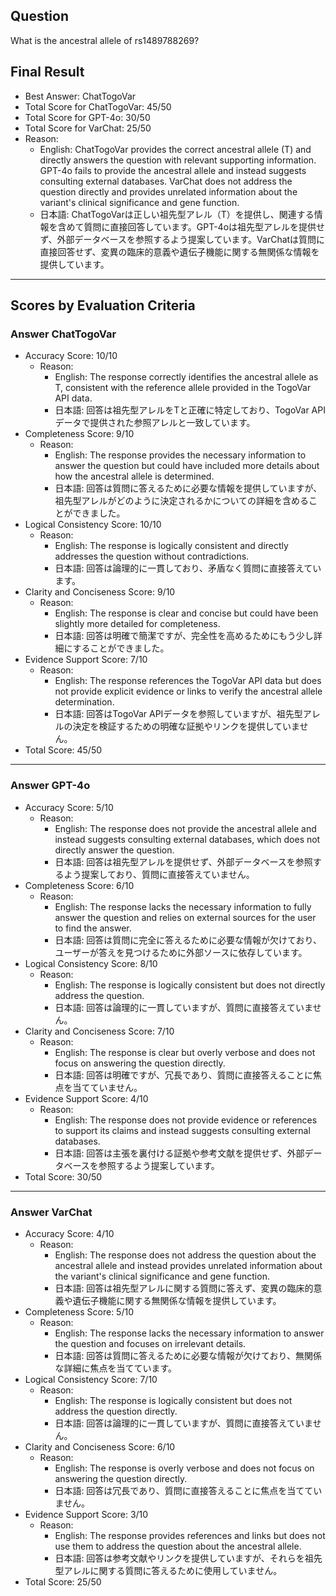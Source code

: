 ## Question

What is the ancestral allele of rs1489788269?

## Final Result

- Best Answer: ChatTogoVar
- Total Score for ChatTogoVar: 45/50
- Total Score for GPT-4o: 30/50
- Total Score for VarChat: 25/50
- Reason:
  - English: ChatTogoVar provides the correct ancestral allele (T) and directly answers the question with relevant supporting information. GPT-4o fails to provide the ancestral allele and instead suggests consulting external databases. VarChat does not address the question directly and provides unrelated information about the variant's clinical significance and gene function.
  - 日本語: ChatTogoVarは正しい祖先型アレル（T）を提供し、関連する情報を含めて質問に直接回答しています。GPT-4oは祖先型アレルを提供せず、外部データベースを参照するよう提案しています。VarChatは質問に直接回答せず、変異の臨床的意義や遺伝子機能に関する無関係な情報を提供しています。

---

## Scores by Evaluation Criteria

### Answer ChatTogoVar
- Accuracy Score: 10/10
  - Reason: 
    - English: The response correctly identifies the ancestral allele as T, consistent with the reference allele provided in the TogoVar API data.
    - 日本語: 回答は祖先型アレルをTと正確に特定しており、TogoVar APIデータで提供された参照アレルと一致しています。
- Completeness Score: 9/10
  - Reason: 
    - English: The response provides the necessary information to answer the question but could have included more details about how the ancestral allele is determined.
    - 日本語: 回答は質問に答えるために必要な情報を提供していますが、祖先型アレルがどのように決定されるかについての詳細を含めることができました。
- Logical Consistency Score: 10/10
  - Reason: 
    - English: The response is logically consistent and directly addresses the question without contradictions.
    - 日本語: 回答は論理的に一貫しており、矛盾なく質問に直接答えています。
- Clarity and Conciseness Score: 9/10
  - Reason: 
    - English: The response is clear and concise but could have been slightly more detailed for completeness.
    - 日本語: 回答は明確で簡潔ですが、完全性を高めるためにもう少し詳細にすることができました。
- Evidence Support Score: 7/10
  - Reason: 
    - English: The response references the TogoVar API data but does not provide explicit evidence or links to verify the ancestral allele determination.
    - 日本語: 回答はTogoVar APIデータを参照していますが、祖先型アレルの決定を検証するための明確な証拠やリンクを提供していません。
- Total Score: 45/50

---

### Answer GPT-4o
- Accuracy Score: 5/10
  - Reason: 
    - English: The response does not provide the ancestral allele and instead suggests consulting external databases, which does not directly answer the question.
    - 日本語: 回答は祖先型アレルを提供せず、外部データベースを参照するよう提案しており、質問に直接答えていません。
- Completeness Score: 6/10
  - Reason: 
    - English: The response lacks the necessary information to fully answer the question and relies on external sources for the user to find the answer.
    - 日本語: 回答は質問に完全に答えるために必要な情報が欠けており、ユーザーが答えを見つけるために外部ソースに依存しています。
- Logical Consistency Score: 8/10
  - Reason: 
    - English: The response is logically consistent but does not directly address the question.
    - 日本語: 回答は論理的に一貫していますが、質問に直接答えていません。
- Clarity and Conciseness Score: 7/10
  - Reason: 
    - English: The response is clear but overly verbose and does not focus on answering the question directly.
    - 日本語: 回答は明確ですが、冗長であり、質問に直接答えることに焦点を当てていません。
- Evidence Support Score: 4/10
  - Reason: 
    - English: The response does not provide evidence or references to support its claims and instead suggests consulting external databases.
    - 日本語: 回答は主張を裏付ける証拠や参考文献を提供せず、外部データベースを参照するよう提案しています。
- Total Score: 30/50

---

### Answer VarChat
- Accuracy Score: 4/10
  - Reason: 
    - English: The response does not address the question about the ancestral allele and instead provides unrelated information about the variant's clinical significance and gene function.
    - 日本語: 回答は祖先型アレルに関する質問に答えず、変異の臨床的意義や遺伝子機能に関する無関係な情報を提供しています。
- Completeness Score: 5/10
  - Reason: 
    - English: The response lacks the necessary information to answer the question and focuses on irrelevant details.
    - 日本語: 回答は質問に答えるために必要な情報が欠けており、無関係な詳細に焦点を当てています。
- Logical Consistency Score: 7/10
  - Reason: 
    - English: The response is logically consistent but does not address the question directly.
    - 日本語: 回答は論理的に一貫していますが、質問に直接答えていません。
- Clarity and Conciseness Score: 6/10
  - Reason: 
    - English: The response is overly verbose and does not focus on answering the question directly.
    - 日本語: 回答は冗長であり、質問に直接答えることに焦点を当てていません。
- Evidence Support Score: 3/10
  - Reason: 
    - English: The response provides references and links but does not use them to address the question about the ancestral allele.
    - 日本語: 回答は参考文献やリンクを提供していますが、それらを祖先型アレルに関する質問に答えるために使用していません。
- Total Score: 25/50